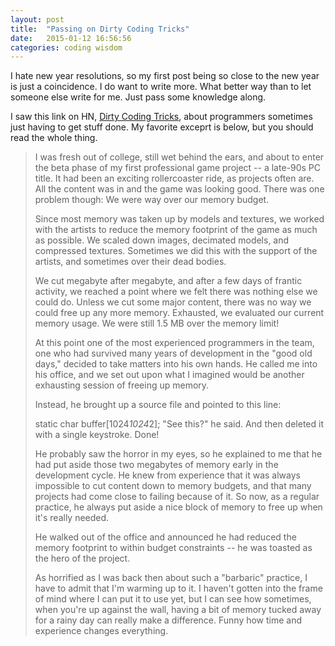 ```yaml
---
layout: post
title:  "Passing on Dirty Coding Tricks"
date:   2015-01-12 16:56:56
categories: coding wisdom
---
```

I hate new year resolutions, so my first post being so close to the new year is just a coincidence. I do want to write more. What better way than to let someone else write for me. Just pass some knowledge along.

I saw this link on HN, [Dirty Coding Tricks][dirty-coding-tricks], about programmers sometimes just having to get stuff done. My favorite exceprt is below, but you should read the whole thing.

>I was fresh out of college, still wet behind the ears, and about to enter the beta phase of my first professional game project -- a late-90s PC title. It had been an exciting rollercoaster ride, as projects often are. All the content was in and the game was looking good. There was one problem though: We were way over our memory budget.
>
>Since most memory was taken up by models and textures, we worked with the artists to reduce the memory footprint of the game as much as possible. We scaled down images, decimated models, and compressed textures. Sometimes we did this with the support of the artists, and sometimes over their dead bodies.
>
>We cut megabyte after megabyte, and after a few days of frantic activity, we reached a point where we felt there was nothing else we could do. Unless we cut some major content, there was no way we could free up any more memory. Exhausted, we evaluated our current memory usage. We were still 1.5 MB over the memory limit!
>
>At this point one of the most experienced programmers in the team, one who had survived many years of development in the "good old days," decided to take matters into his own hands. He called me into his office, and we set out upon what I imagined would be another exhausting session of freeing up memory.
>
>Instead, he brought up a source file and pointed to this line:
>
>static char buffer[1024*1024*2];
>"See this?" he said. And then deleted it with a single keystroke. Done!
>
>He probably saw the horror in my eyes, so he explained to me that he had put aside those two megabytes of memory early in the development cycle. He knew from experience that it was always impossible to cut content down to memory budgets, and that many projects had come close to failing because of it. So now, as a regular practice, he always put aside a nice block of memory to free up when it's really needed.
>
>He walked out of the office and announced he had reduced the memory footprint to within budget constraints -- he was toasted as the hero of the project.
>
>As horrified as I was back then about such a "barbaric" practice, I have to admit that I'm warming up to it. I haven't gotten into the frame of mind where I can put it to use yet, but I can see how sometimes, when you're up against the wall, having a bit of memory tucked away for a rainy day can really make a difference. Funny how time and experience changes everything.

[dirty-coding-tricks]: http://www.gamasutra.com/view/feature/4111/dirty_coding_tricks.php?print=1
